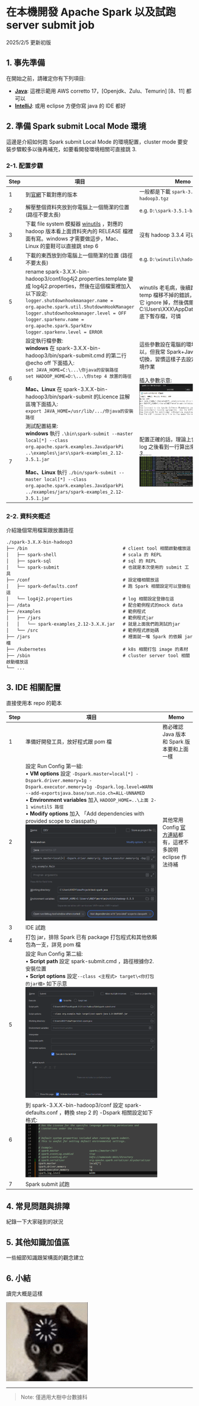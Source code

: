 # 在本機開發 Apache Spark 以及試跑 server submit job

2025/2/5 更新初版

## 1. 事先準備

在開始之前，請確定你有下列項目:
- [**Java**](https://docs.aws.amazon.com/corretto/latest/corretto-17-ug/downloads-list.html): 這裡示範用 AWS corretto 17，[Openjdk、Zulu、Temurin] [8、11] 都可以
- [**IntelliJ**](https://www.jetbrains.com/idea/download/): 或用 eclipse 方便你寫 java 的 IDE 都好

## 2. 準備 Spark submit Local Mode 環境

這邊是介紹如何跑 Spark submit Local Mode 的環境配置，cluster mode 要安裝步驟較多以後再補充，如要看開發環境相關可直接跳 3.

### 2-1. 配置步驟

| **Step** | **項目** | **Memo** |
| --- | ------ | --- |
| 1 | 到[官網](https://archive.apache.org/dist/spark/)下載對應的版本 | 一般都是下載 `spark-3.X.X-bin-hadoop3.tgz` |
| 2 | 解壓整個資料夾放到你電腦上一個簡潔的位置 (路徑不要太長) | e.g. `D:\spark-3.5.1-bin-hadoop3` |
| 3 | 下載 file system 模擬器 [winutils](https://github.com/cdarlint/winutils/tree/master) ，對應的 hadoop 版本看上面資料夾內的 RELEASE 檔裡面有寫。windows 才需要做這步，Mac、Linux 的童鞋可以直接跳 step 6 | 沒有 hadoop 3.3.4 可以先用 3.3.5 |
| 4 | 下載的東西放到你電腦上一個簡潔的位置 (路徑不要太長) | e.g. `D:\winutils\hadoop-3.3.5` |
| 5 | rename spark-3.X.X-bin-hadoop3/conf/log4j2.properties.template 變成 log4j2.properties，然後在這個檔案裡加入以下設定:<br>`logger.shutdownhookmanager.name = org.apache.spark.util.ShutdownHookManager`<br>`logger.shutdownhookmanager.level = OFF`<br>`logger.sparkenv.name = org.apache.spark.SparkEnv`<br>`logger.sparkenv.level = ERROR` |winutils 老毛病，後續跑程式會有 temp 檔移不掉的錯誤，只能加這個把它 ignore 掉，然後偶爾再去清 C:\Users\XXX\AppData\Local\Temp 底下暫存檔，可憐|
| 6 | 設定執行檔參數:<br>**windows** 在 spark-3.X.X-bin-hadoop3/bin/spark-submit.cmd 的第二行 @echo off 下面插入:<br>`set JAVA_HOME=C:\...\你java的安裝路徑`<br>`set HADOOP_HOME=D:\...\你step 4 放置的路徑`<br><br>**Mac、Linux** 在 spark-3.X.X-bin-hadoop3/bin/spark-submit 的Licence 註解區塊下面插入:<br>`export JAVA_HOME=/usr/lib/.../你java的安裝路徑` | 這些參數設在電腦的環境變數也可以，但我常 Spark+Java 多版本組合切換，習慣這樣子去設定可以獨立環境作業<br> <br> 插入參數示意: ![addenv](https://github.com/RcZo-2/spark-starter-template/blob/main/assets/images/addenv.png) |
| 7 | 測試配置結果:<br>**windows** 執行 `.\bin\spark-submit --master local[*] --class org.apache.spark.examples.JavaSparkPi ..\examples\jars\spark-examples_2.12-3.5.1.jar`<br><br>**Mac、Linux** 執行 `./bin/spark-submit --master local[*] --class org.apache.spark.examples.JavaSparkPi ../examples/jars/spark-examples_2.12-3.5.1.jar` | 配置正確的話，理論上會跑一堆 INFO log 之後看到一行算出來 *Pi is roughly 3……* ![runPi](https://raw.githubusercontent.com/RcZo-2/spark-starter-template/refs/heads/main/assets/images/runPi.png)

### 2-2. 資料夾概述

介紹幾個常用檔案跟放置路徑

    ./spark-3.X.X-bin-hadoop3
    ├── /bin                                    # client tool 相關啟動檔放這
    │   ├── spark-shell                         # scala 的 REPL
    │   ├── spark-sql                           # sql 的 REPL
    │   └── spark-submit                        # 也就是本次使用的 submit 工具
    ├── /conf                                   # 設定檔相關放這
    │   ├── spark-defaults.conf                 # 跑 Spark 相關設定可以登錄在這
    │   └── log4j2.properties                   # log 相關設定登錄在這
    ├── /data                                   # 配合範例程式的mock data
    ├── /examples                               # 範例程式
    │   ├── /jars                               # 範例程式jar
    │   │   └── spark-examples_2.12-3.X.X.jar   # 就是上面我們跑測試的jar
    │   └── /src                                # 範例程式原始碼
    ├── /jars                                   # 裡面就一堆 Spark 的依賴 jar 檔
    ├── /kubernetes                             # k8s 相關打包 image 的素材
    ├── /sbin                                   # cluster server tool 相關啟動檔放這
    └── ...

## 3. IDE 相關配置

直接使用本 repo 的範本

| **Step** | **項目** | **Memo** |
| --- | --- | --- |
| 1 |準備好開發工具，放好程式跟 pom 檔|務必確認 Java 版本和 Spark 版本要和上面一樣|
| 2 |設定 Run Config 第一組:<br>• **VM options** 設定 `-Dspark.master=local[*] -Dspark.driver.memory=1g -Dspark.executor.memory=1g -Dspark.log.level=WARN --add-exportsjava.base/sun.nio.ch=ALL-UNNAMED`<br>• **Environment variables** 加入 `HADOOP_HOME=..\上面 2-1 winutilS 路徑`<br>• **Modify options** 加入 「Add dependencies with provided scope to classpath」<br>![DEVconfig](https://raw.githubusercontent.com/RcZo-2/spark-starter-template/refs/heads/main/assets/images/DEVconfig.png)|其他常用 Config [官方連結](https://spark.apache.org/docs/latest/configuration.html)都有，這裡不多說明 <br>eclipse 作法待補|
| 3 |IDE 試跑||
| 4 |打包 jar，排除 Spark 已有 package 打包程式和其他依賴包為一支，詳見 pom 檔  ||
| 5 |設定 Run Config 第二組:<br>• **Script path** 設定 spark-submit.cmd ，路徑根據你2.安裝位置<br>• **Script options** 設定`--class <主程式> target\<你打包的jar檔>` 如下示意![SparkSubmitConf](https://raw.githubusercontent.com/RcZo-2/spark-starter-template/refs/heads/main/assets/images/Submitconfig.png)||
| 6 |到 spark-3.X.X-bin-hadoop3/conf 設定 spark-defaults.conf ，轉換 step 2 的 -Dspark 相關設定如下格式:<br>![SparkSubmitConf](https://raw.githubusercontent.com/RcZo-2/spark-starter-template/refs/heads/main/assets/images/SparkSubmitConf.png)||
| 7 |Spark submit 試跑 ||

## 4. 常見問題與排障
紀錄一下大家碰到的狀況

## 5. 其他知識加值區
一些細節知識跟架構面的觀念建立

## 6. 小結
讀完大概是這樣

![cat](https://raw.githubusercontent.com/RcZo-2/spark-starter-template/refs/heads/main/assets/images/buffering-loading.gif)


---

> Note: 僅適用大樹中台數據科
>
